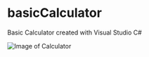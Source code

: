 # basicCalculator
Basic Calculator created with Visual Studio C#

![Image of Calculator](https://cloud.githubusercontent.com/assets/16367862/20078084/1f6c6aba-a50d-11e6-9c2d-8b15a53cdb21.png)
